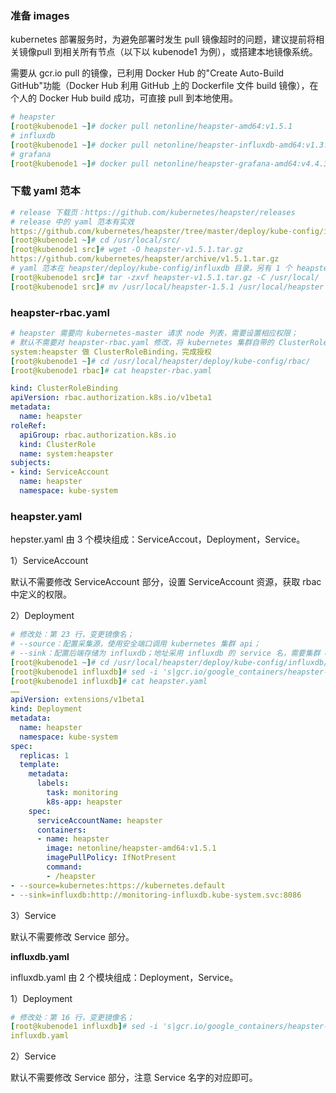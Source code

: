 ### 准备 images

kubernetes 部署服务时，为避免部署时发生 pull 镜像超时的问题，建议提前将相关镜像pull 到相关所有节点（以下以 kubenode1 为例），或搭建本地镜像系统。

需要从 gcr.io pull 的镜像，已利用 Docker Hub 的"Create Auto-Build GitHub"功能（Docker Hub 利用 GitHub 上的 Dockerfile 文件 build 镜像），在个人的 Docker Hub build 成功，可直接 pull 到本地使用。

```yaml
# heapster
[root@kubenode1 ~]# docker pull netonline/heapster-amd64:v1.5.1
# influxdb
[root@kubenode1 ~]# docker pull netonline/heapster-influxdb-amd64:v1.3.3
# grafana
[root@kubenode1 ~]# docker pull netonline/heapster-grafana-amd64:v4.4.3
```

### 下载 yaml 范本

```yaml
# release 下载页：https://github.com/kubernetes/heapster/releases
# release 中的 yaml 范本有实效
https://github.com/kubernetes/heapster/tree/master/deploy/kube-config/influxdb 的 yaml 新，但区别不大
[root@kubenode1 ~]# cd /usr/local/src/
[root@kubenode1 src]# wget -O heapster-v1.5.1.tar.gz
https://github.com/kubernetes/heapster/archive/v1.5.1.tar.gz
# yaml 范本在 heapster/deploy/kube-config/influxdb 目录，另有 1 个 heapsterrbac.yaml 在 heapster/deploy/kube-config/rbac 目录，两者目录结构同 github
[root@kubenode1 src]# tar -zxvf heapster-v1.5.1.tar.gz -C /usr/local/
[root@kubenode1 src]# mv /usr/local/heapster-1.5.1 /usr/local/heapster
```

### heapster-rbac.yaml

```yaml
# heapster 需要向 kubernetes-master 请求 node 列表，需要设置相应权限；
# 默认不需要对 heapster-rbac.yaml 修改，将 kubernetes 集群自带的 ClusterRole ：
system:heapster 做 ClusterRoleBinding，完成授权
[root@kubenode1 ~]# cd /usr/local/heapster/deploy/kube-config/rbac/
[root@kubenode1 rbac]# cat heapster-rbac.yaml

kind: ClusterRoleBinding
apiVersion: rbac.authorization.k8s.io/v1beta1
metadata:
  name: heapster
roleRef:
  apiGroup: rbac.authorization.k8s.io
  kind: ClusterRole
  name: system:heapster
subjects:
- kind: ServiceAccount
  name: heapster
  namespace: kube-system
```

### heapster.yaml

hepster.yaml 由 3 个模块组成：ServiceAccout，Deployment，Service。

1）ServiceAccount

默认不需要修改 ServiceAccount 部分，设置 ServiceAccount 资源，获取 rbac 中定义的权限。

2）Deployment

```yaml
# 修改处：第 23 行，变更镜像名；
# --source：配置采集源，使用安全端口调用 kubernetes 集群 api；
# --sink：配置后端存储为 influxdb；地址采用 influxdb 的 service 名，需要集群 dns正常工作，如果没有配置 dns 服务，可使用 service 的 ClusterIP 地址
[root@kubenode1 ~]# cd /usr/local/heapster/deploy/kube-config/influxdb/
[root@kubenode1 influxdb]# sed -i 's|gcr.io/google_containers/heapster-amd64:v1.5.1|netonline/heapster-amd64:v1.5.1|g' heapster.yaml
[root@kubenode1 influxdb]# cat heapster.yaml 
……
apiVersion: extensions/v1beta1
kind: Deployment
metadata:
  name: heapster
  namespace: kube-system
spec:
  replicas: 1
  template:
    metadata:
      labels:
        task: monitoring
        k8s-app: heapster
    spec:
      serviceAccountName: heapster
      containers:
      - name: heapster
        image: netonline/heapster-amd64:v1.5.1
        imagePullPolicy: IfNotPresent
        command:
        - /heapster
- --source=kubernetes:https://kubernetes.default
- --sink=influxdb:http://monitoring-influxdb.kube-system.svc:8086
```

3）Service

默认不需要修改 Service 部分。

**influxdb.yaml**

influxdb.yaml 由 2 个模块组成：Deployment，Service。

1）Deployment

```yaml
# 修改处：第 16 行，变更镜像名；
[root@kubenode1 influxdb]# sed -i 's|gcr.io/google_containers/heapster-influxdb-amd64:v1.3.3|netonline/heapster-influxdb-amd64:v1.3.3|g'
influxdb.yaml
```

2）Service

默认不需要修改 Service 部分，注意 Service 名字的对应即可。











